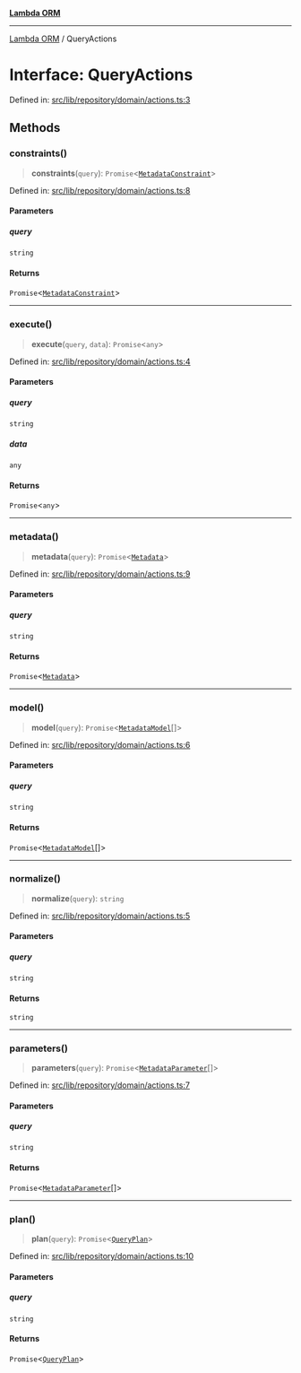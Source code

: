 [**Lambda ORM**](../README.md)

***

[Lambda ORM](../README.md) / QueryActions

# Interface: QueryActions

Defined in: [src/lib/repository/domain/actions.ts:3](https://github.com/lambda-orm/lambdaorm-base/blob/54d568062b637a6aed5442a048b140146d1f573b/src/lib/repository/domain/actions.ts#L3)

## Methods

### constraints()

> **constraints**(`query`): `Promise`\<[`MetadataConstraint`](MetadataConstraint.md)\>

Defined in: [src/lib/repository/domain/actions.ts:8](https://github.com/lambda-orm/lambdaorm-base/blob/54d568062b637a6aed5442a048b140146d1f573b/src/lib/repository/domain/actions.ts#L8)

#### Parameters

##### query

`string`

#### Returns

`Promise`\<[`MetadataConstraint`](MetadataConstraint.md)\>

***

### execute()

> **execute**(`query`, `data`): `Promise`\<`any`\>

Defined in: [src/lib/repository/domain/actions.ts:4](https://github.com/lambda-orm/lambdaorm-base/blob/54d568062b637a6aed5442a048b140146d1f573b/src/lib/repository/domain/actions.ts#L4)

#### Parameters

##### query

`string`

##### data

`any`

#### Returns

`Promise`\<`any`\>

***

### metadata()

> **metadata**(`query`): `Promise`\<[`Metadata`](Metadata.md)\>

Defined in: [src/lib/repository/domain/actions.ts:9](https://github.com/lambda-orm/lambdaorm-base/blob/54d568062b637a6aed5442a048b140146d1f573b/src/lib/repository/domain/actions.ts#L9)

#### Parameters

##### query

`string`

#### Returns

`Promise`\<[`Metadata`](Metadata.md)\>

***

### model()

> **model**(`query`): `Promise`\<[`MetadataModel`](MetadataModel.md)[]\>

Defined in: [src/lib/repository/domain/actions.ts:6](https://github.com/lambda-orm/lambdaorm-base/blob/54d568062b637a6aed5442a048b140146d1f573b/src/lib/repository/domain/actions.ts#L6)

#### Parameters

##### query

`string`

#### Returns

`Promise`\<[`MetadataModel`](MetadataModel.md)[]\>

***

### normalize()

> **normalize**(`query`): `string`

Defined in: [src/lib/repository/domain/actions.ts:5](https://github.com/lambda-orm/lambdaorm-base/blob/54d568062b637a6aed5442a048b140146d1f573b/src/lib/repository/domain/actions.ts#L5)

#### Parameters

##### query

`string`

#### Returns

`string`

***

### parameters()

> **parameters**(`query`): `Promise`\<[`MetadataParameter`](MetadataParameter.md)[]\>

Defined in: [src/lib/repository/domain/actions.ts:7](https://github.com/lambda-orm/lambdaorm-base/blob/54d568062b637a6aed5442a048b140146d1f573b/src/lib/repository/domain/actions.ts#L7)

#### Parameters

##### query

`string`

#### Returns

`Promise`\<[`MetadataParameter`](MetadataParameter.md)[]\>

***

### plan()

> **plan**(`query`): `Promise`\<[`QueryPlan`](QueryPlan.md)\>

Defined in: [src/lib/repository/domain/actions.ts:10](https://github.com/lambda-orm/lambdaorm-base/blob/54d568062b637a6aed5442a048b140146d1f573b/src/lib/repository/domain/actions.ts#L10)

#### Parameters

##### query

`string`

#### Returns

`Promise`\<[`QueryPlan`](QueryPlan.md)\>
